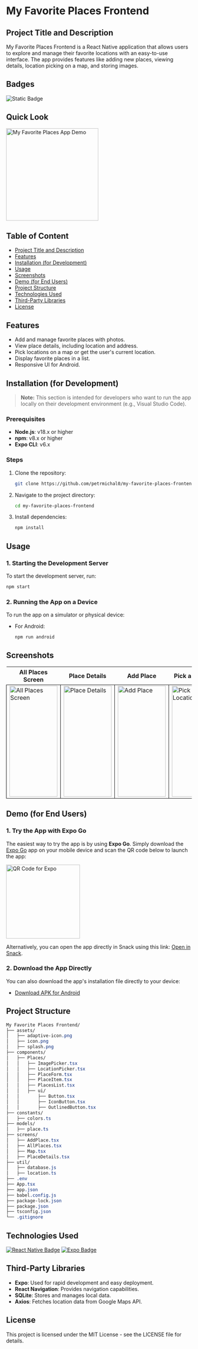 # My Favorite Places Frontend

## Project Title and Description
My Favorite Places Frontend is a React Native application that allows users to explore and manage their favorite locations with an easy-to-use interface. The app provides features like adding new places, viewing details, location picking on a map, and storing images.

## Badges
![Static Badge](https://img.shields.io/badge/status-online-brightgreen)

## Quick Look
<img src="https://github.com/user-attachments/assets/3aacf781-597f-443c-999e-884cc86da003" width="250" alt="My Favorite Places App Demo">

## Table of Content
- [Project Title and Description](#project-title-and-description)
- [Features](#features)
- [Installation (for Development)](#installation-for-development)
- [Usage](#usage)
- [Screenshots](#screenshots)
- [Demo (for End Users)](#demo-for-end-users)
- [Project Structure](#project-structure)
- [Technologies Used](#technologies-used)
- [Third-Party Libraries](#third-party-libraries)
- [License](#license)

## Features
- Add and manage favorite places with photos.
- View place details, including location and address.
- Pick locations on a map or get the user's current location.
- Display favorite places in a list.
- Responsive UI for Android.

## Installation (for Development)

> **Note:** This section is intended for developers who want to run the app locally on their development environment (e.g., Visual Studio Code).

### Prerequisites
- **Node.js**: v18.x or higher
- **npm**: v8.x or higher
- **Expo CLI**: v6.x

### Steps

1. Clone the repository:
    ```bash
    git clone https://github.com/petrmichal0/my-favorite-places-frontend.git
    ```

2. Navigate to the project directory:
    ```bash
    cd my-favorite-places-frontend
    ```

3. Install dependencies:
    ```bash
    npm install
    ```

## Usage

### 1. Starting the Development Server
To start the development server, run:
```bash
npm start
```

### 2. Running the App on a Device

To run the app on a simulator or physical device:

- For Android:
    ```bash
    npm run android
    ```

## Screenshots

<table>
  <tr>
    <th>All Places Screen</th>
    <th>Place Details</th>
    <th>Add Place</th>
    <th>Pick a Location</th>
  </tr>
  <tr>
    <td style="border: 1px solid black;">
  <a href="https://github.com/user-attachments/assets/434527d2-f0d9-47c0-a288-7298bb50a67d" target="_blank">
    <img src="https://github.com/user-attachments/assets/434527d2-f0d9-47c0-a288-7298bb50a67d" width="130" height="300" alt="All Places Screen">
  </a>
</td>
<td style="border: 1px solid black;">
  <a href="https://github.com/user-attachments/assets/3199ab21-d16e-465a-9ec7-eac7d1dc57ad" target="_blank">
    <img src="https://github.com/user-attachments/assets/3199ab21-d16e-465a-9ec7-eac7d1dc57ad" width="130" height="300" alt="Place Details">
  </a>
</td>
<td style="border: 1px solid black;">
  <a href="https://github.com/user-attachments/assets/88f0720b-cdf1-4983-92dc-4946c3b4d969" target="_blank">
    <img src="https://github.com/user-attachments/assets/88f0720b-cdf1-4983-92dc-4946c3b4d969" width="130" height="300" alt="Add Place">
  </a>
</td>
<td style="border: 1px solid black;">
  <a href="https://github.com/user-attachments/assets/25df58d8-428c-4aad-8bf5-a868e84ae620" target="_blank">
    <img src="https://github.com/user-attachments/assets/25df58d8-428c-4aad-8bf5-a868e84ae620" width="130" height="300" alt="Pick a Location">
  </a>
</td>
  </tr>
</table>

## Demo (for End Users)

### 1. Try the App with Expo Go

The easiest way to try the app is by using **Expo Go**. Simply download the [Expo Go](https://expo.dev/client) app on your mobile device and scan the QR code below to launch the app:

<img src="https://github.com/user-attachments/assets/7ce6f21b-e2e1-404d-886e-81f0b321a54c" alt="QR Code for Expo" width="200">

Alternatively, you can open the app directly in Snack using this link: [Open in Snack](https://snack.expo.dev/@petrmichal0/my-favorite-places-v1?platform=android).

### 2. Download the App Directly

You can also download the app's installation file directly to your device:

- [Download APK for Android](link-to-apk)

## Project Structure

```css
My Favorite Places Frontend/
├── assets/
│   ├── adaptive-icon.png
│   ├── icon.png
│   ├── splash.png
├── components/
│   ├── Places/
│   │   ├── ImagePicker.tsx
│   │   ├── LocationPicker.tsx
│   │   ├── PlaceForm.tsx
│   │   ├── PlaceItem.tsx
│   │   ├── PlacesList.tsx
│   │   ├── ui/
│   │       ├── Button.tsx
│   │       ├── IconButton.tsx
│   │       ├── OutlinedButton.tsx
├── constants/
│   ├── colors.ts
├── models/
│   ├── place.ts
├── screens/
│   ├── AddPlace.tsx
│   ├── AllPlaces.tsx
│   ├── Map.tsx
│   ├── PlaceDetails.tsx
├── util/
│   ├── database.js
│   ├── location.ts
├── .env
├── App.tsx
├── app.json
├── babel.config.js
├── package-lock.json
├── package.json
├── tsconfig.json
└── .gitignore
```

## Technologies Used

[![React Native Badge](https://img.shields.io/badge/-React_Native-61DAFB?style=for-the-badge&labelColor=black&logo=react&logoColor=61DAFB)](#)
[![Expo Badge](https://img.shields.io/badge/-Expo-000020?style=for-the-badge&labelColor=black&logo=expo&logoColor=white)](#)

## Third-Party Libraries

- **Expo**: Used for rapid development and easy deployment.
- **React Navigation**: Provides navigation capabilities.
- **SQLite**: Stores and manages local data.
- **Axios**: Fetches location data from Google Maps API.

## License

This project is licensed under the MIT License - see the LICENSE file for details.
